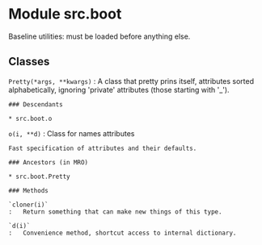 Module src.boot
===============
Baseline utilities: must be loaded before anything else.

Classes
-------

`Pretty(*args, **kwargs)`
:   A class that pretty prins itself, attributes sorted alphabetically,
    ignoring 'private' attributes (those starting with '_').

    ### Descendants

    * src.boot.o

`o(i, **d)`
:   Class for names attributes
    
    Fast specification of attributes and their defaults.

    ### Ancestors (in MRO)

    * src.boot.Pretty

    ### Methods

    `cloner(i)`
    :   Return something that can make new things of this type.

    `d(i)`
    :   Convenience method, shortcut access to internal dictionary.